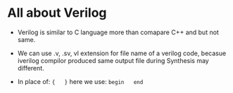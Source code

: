 # All about Verilog

* Verilog is similar to C language more than comapare C++ and but not same.

* We can use .v, .sv, vl extension for file name of a verilog code, becasue iverilog compilor produced same output file during Synthesis may different.

* In place of:
``` {   } ```
here we use:
``` begin   end ```

